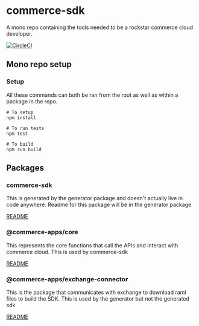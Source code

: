 # commerce-sdk

A mono repo containing the tools needed to be a rockstar commerce cloud developer.

[![CircleCI][circleci-image]][circleci-url]

## Mono repo setup

### Setup

All these commands can both be ran from the root as well as within a package in the repo.

    # To setup
    npm install

    # To run tests
    npm test

    # To build 
    npm run build


## Packages

### commerce-sdk

This is generated by the generator package and doesn't actually live in code anywhere.  Readme for this package will be in the generator package

[README](./packages/generator/docs/GENERATOR.md)

### @commerce-apps/core

This represents the core functions that call the APIs and interact with commerce cloud.  This is used by commerce-sdk

[README](./packages/core/README.md)

### @commerce-apps/exchange-connector

This is the package that communicates with exchange to download raml files to build the SDK.  This is used by the generator but not the generated sdk

[README](./packages/exchange-connector/README.md)


<!-- Markdown link & img dfn's -->
[circleci-image]: https://circleci.com/gh/SalesforceCommerceCloud/commerce-sdk.svg?style=svg&circle-token=c68cee5cb20ee75f00cbda1b0eec5b5484c58b2a
[circleci-url]: https://circleci.com/gh/SalesforceCommerceCloud/commerce-sdk

